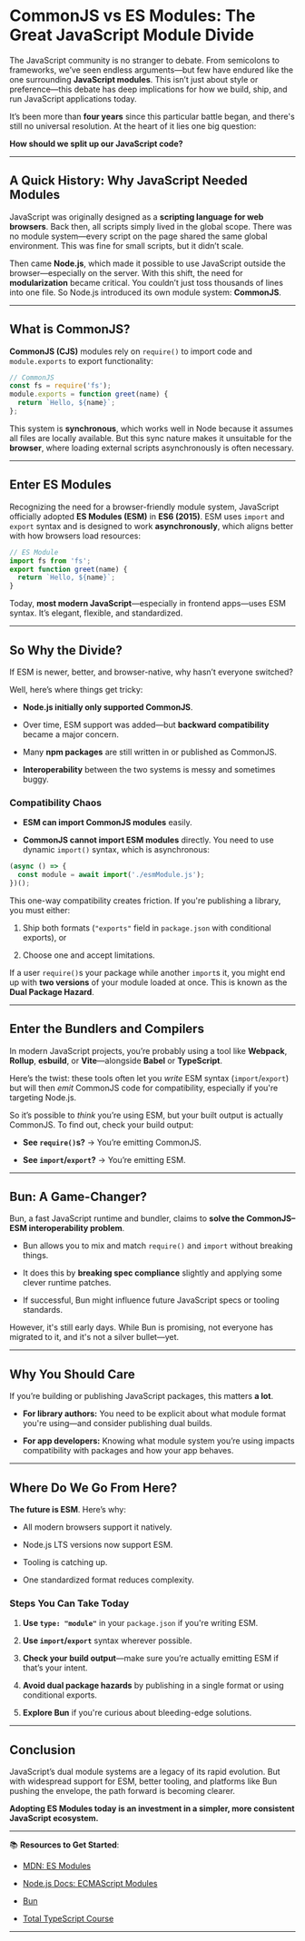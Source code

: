 
# **CommonJS vs ES Modules: The Great JavaScript Module Divide**

The JavaScript community is no stranger to debate. From semicolons to frameworks, we’ve seen endless arguments—but few have endured like the one surrounding **JavaScript modules**. This isn’t just about style or preference—this debate has deep implications for how we build, ship, and run JavaScript applications today.

It’s been more than **four years** since this particular battle began, and there's still no universal resolution. At the heart of it lies one big question:

**How should we split up our JavaScript code?**

---

## **A Quick History: Why JavaScript Needed Modules**

JavaScript was originally designed as a **scripting language for web browsers**. Back then, all scripts simply lived in the global scope. There was no module system—every script on the page shared the same global environment. This was fine for small scripts, but it didn’t scale.

Then came **Node.js**, which made it possible to use JavaScript outside the browser—especially on the server. With this shift, the need for **modularization** became critical. You couldn’t just toss thousands of lines into one file. So Node.js introduced its own module system: **CommonJS**.

---

## **What is CommonJS?**

**CommonJS (CJS)** modules rely on `require()` to import code and `module.exports` to export functionality:

```js
// CommonJS
const fs = require('fs');
module.exports = function greet(name) {
  return `Hello, ${name}`;
};
```

This system is **synchronous**, which works well in Node because it assumes all files are locally available. But this sync nature makes it unsuitable for the **browser**, where loading external scripts asynchronously is often necessary.

---

## **Enter ES Modules**

Recognizing the need for a browser-friendly module system, JavaScript officially adopted **ES Modules (ESM)** in **ES6 (2015)**. ESM uses `import` and `export` syntax and is designed to work **asynchronously**, which aligns better with how browsers load resources:

```js
// ES Module
import fs from 'fs';
export function greet(name) {
  return `Hello, ${name}`;
}
```

Today, **most modern JavaScript**—especially in frontend apps—uses ESM syntax. It’s elegant, flexible, and standardized.

---

## **So Why the Divide?**

If ESM is newer, better, and browser-native, why hasn’t everyone switched?

Well, here’s where things get tricky:

- **Node.js initially only supported CommonJS**.
    
- Over time, ESM support was added—but **backward compatibility** became a major concern.
    
- Many **npm packages** are still written in or published as CommonJS.
    
- **Interoperability** between the two systems is messy and sometimes buggy.
    

### **Compatibility Chaos**

- **ESM can import CommonJS modules** easily.
    
- **CommonJS cannot import ESM modules** directly. You need to use dynamic `import()` syntax, which is asynchronous:
    

```js
(async () => {
  const module = await import('./esmModule.js');
})();
```

This one-way compatibility creates friction. If you're publishing a library, you must either:

1. Ship both formats (`"exports"` field in `package.json` with conditional exports), or
    
2. Choose one and accept limitations.
    

If a user `require()`s your package while another `import`s it, you might end up with **two versions** of your module loaded at once. This is known as the **Dual Package Hazard**.

---

## **Enter the Bundlers and Compilers**

In modern JavaScript projects, you’re probably using a tool like **Webpack**, **Rollup**, **esbuild**, or **Vite**—alongside **Babel** or **TypeScript**.

Here’s the twist: these tools often let you _write_ ESM syntax (`import`/`export`) but will then _emit_ CommonJS code for compatibility, especially if you're targeting Node.js.

So it’s possible to _think_ you’re using ESM, but your built output is actually CommonJS. To find out, check your build output:

- **See `require()`s?** → You’re emitting CommonJS.
    
- **See `import`/`export`?** → You’re emitting ESM.
    

---

## **Bun: A Game-Changer?**

Bun, a fast JavaScript runtime and bundler, claims to **solve the CommonJS–ESM interoperability problem**.

- Bun allows you to mix and match `require()` and `import` without breaking things.
    
- It does this by **breaking spec compliance** slightly and applying some clever runtime patches.
    
- If successful, Bun might influence future JavaScript specs or tooling standards.
    

However, it's still early days. While Bun is promising, not everyone has migrated to it, and it's not a silver bullet—yet.

---

## **Why You Should Care**

If you’re building or publishing JavaScript packages, this matters **a lot**.

- **For library authors:** You need to be explicit about what module format you're using—and consider publishing dual builds.
    
- **For app developers:** Knowing what module system you’re using impacts compatibility with packages and how your app behaves.
    

---

## **Where Do We Go From Here?**

**The future is ESM**. Here’s why:

- All modern browsers support it natively.
    
- Node.js LTS versions now support ESM.
    
- Tooling is catching up.
    
- One standardized format reduces complexity.
    

### **Steps You Can Take Today**

1. **Use `type: "module"`** in your `package.json` if you're writing ESM.
    
2. **Use `import`/`export`** syntax wherever possible.
    
3. **Check your build output**—make sure you’re actually emitting ESM if that’s your intent.
    
4. **Avoid dual package hazards** by publishing in a single format or using conditional exports.
    
5. **Explore Bun** if you're curious about bleeding-edge solutions.
    

---

## **Conclusion**

JavaScript’s dual module systems are a legacy of its rapid evolution. But with widespread support for ESM, better tooling, and platforms like Bun pushing the envelope, the path forward is becoming clearer.

**Adopting ES Modules today is an investment in a simpler, more consistent JavaScript ecosystem.**

---

📚 **Resources to Get Started**:

- [MDN: ES Modules](https://developer.mozilla.org/en-US/docs/Web/JavaScript/Guide/Modules)
    
- [Node.js Docs: ECMAScript Modules](https://nodejs.org/api/esm.html)
    
- [Bun](https://bun.sh/)
    
- [Total TypeScript Course](https://www.totaltypescript.com/)
    

---


